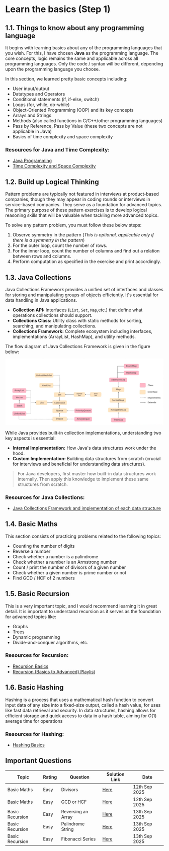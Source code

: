 # Learn the basics (Step 1)

## 1.1. Things to know about any programming language

It begins with learning basics about any of the programming languages that you wish. 
For this, I have chosen **Java** as the programming language. 
The core concepts, logic remains the same and applicable across all programming languages. Only the code / syntax will be different, depending upon the programming language you choose.

In this section, we learned pretty basic concepts including:

- User input/output
- Datatypes and Operators
- Conditional statements (if, if-else, switch)
- Loops (for, while, do-while)
- Object-Oriented Programming (OOP) and its key concepts
- Arrays and Strings
- Methods (also called functions in C/C++/other programming languages)
- Pass by Reference, Pass by Value (these two concepts are not applicable in Java)
- Basics of time complexity and space complexity

### Resources for Java and Time Complexity:

- [Java Programming](https://www.youtube.com/playlist?list=PLsyeobzWxl7pe_IiTfNyr55kwJPWbgxB5)
- [Time Complexity and Space Complexity](https://takeuforward.org/time-complexity/time-and-space-complexity-strivers-a2z-dsa-course/)

## 1.2. Build up Logical Thinking

Pattern problems are typically not featured in interviews at product-based companies, though they may appear in coding rounds or interviews in service-based companies. They serve as a foundation for advanced topics. 
The primary purpose of these pattern exercises is to develop logical reasoning skills that will be valuable when tackling more advanced topics.

To solve any pattern problem, you must follow these below steps:
1. Observe symmetry in the pattern (_This is optional, applicable only if there is a symmetry in the pattern_)
2. For the outer loop, count the number of rows.
3. For the inner loop, count the number of columns and find out a relation between rows and columns.
4. Perform computation as specified in the exercise and print accordingly.

## 1.3. Java Collections

Java Collections Framework provides a unified set of interfaces and classes for storing and manipulating groups of objects efficiently. It's essential for data handling in Java applications.

- **Collection API:** Interfaces (`List`, `Set`, `Map`,etc.) that define what operations collections should support.
- **Collections Class:** Utility class with static methods for sorting, searching, and manipulating collections.
- **Collections Framework:**  Complete ecosystem including interfaces, implementations (ArrayList, HashMap), and utility methods.

The flow diagram of Java Collections Framework is given in the figure below:

![Java Collections Framework](./lec3/Collection.png)

While Java provides built-in collection implementations, understanding two key aspects is essential:

- **Internal Implementation:** How Java's data structures work under the hood.
- **Custom Implementation:** Building data structures from scratch (crucial for interviews and beneficial for understanding data structures).

> For Java developers, first master how built-in data structures work internally. Then apply this knowledge to implement these same structures from scratch.

### Resources for Java Collections:

- [Java Collections Framework and implementation of each data structure](https://www.youtube.com/watch?v=9ogGan-R1pc&list=PL9gnSGHSqcnr_DxHsP7AW9ftq0AtAyYqJ&index=43)

## 1.4. Basic Maths

This section consists of practicing problems related to the following topics:

- Counting the number of digits
- Reverse a number
- Check whether a number is a palindrome
- Check whether a number is an Armstrong number
- Count / print the number of divisors of a given number
- Check whether a given number is prime number or not
- Find GCD / HCF of 2 numbers

## 1.5. Basic Recursion

This is a very important topic, and I would recommend learning it in great detail. It is important to understand recursion as it serves as the foundation for advanced topics like:
- Graphs 
- Trees 
- Dynamic programming 
- Divide-and-conquer algorithms, etc.

### Resources for Recursion:

- [Recursion Basics](https://takeuforward.org/recursion/introduction-to-recursion-understand-recursion-by-printing-something-n-times/)
- [Recursion (Basics to Advanced) Playlist](https://www.youtube.com/playlist?list=PLgUwDviBIf0rGlzIn_7rsaR2FQ5e6ZOL9)

## 1.6. Basic Hashing

Hashing is a process that uses a mathematical hash function to convert input data of any size into a fixed-size output, called a hash value, for uses like fast data retrieval and security. In data structures, hashing allows for efficient storage and quick access to data in a hash table, aiming for O(1) average time for operations

### Resources for Hashing:

- [Hashing Basics](https://www.youtube.com/watch?v=KEs5UyBJ39g)


## Important Questions

| Topic           | Rating | Question           | Solution Link                  | Date          |
|-----------------|--------|--------------------|--------------------------------|---------------|
| Basic Maths     | Easy   | Divisors           | [Here](./lec4/Divisors6.java)  | 12th Sep 2025 |
| Basic Maths     | Easy   | GCD or HCF         | [Here](./lec4/GcdHcf4.java)    | 12th Sep 2025 |  
| Basic Recursion | Easy   | Reversing an Array | [Here](./lec5/Recursion7.java) | 13th Sep 2025 |  
| Basic Recursion | Easy   | Palindrome String  | [Here](./lec5/Recursion8.java) | 13th Sep 2025 |  
| Basic Recursion | Easy   | Fibonacci Series   | [Here](./lec5/Recursion9.java) | 13th Sep 2025 |  

